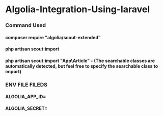 # Algolia-Integration-Using-laravel

### Command Used
#### composer require "algolia/scout-extended"
#### php artisan scout:import
#### php artisan scout:import "App\Article" - (The searchable classes are automatically detected, but feel free to specify the searchable class to import)
 
### ENV FILE FILEDS
#### ALGOLIA_APP_ID=
#### ALGOLIA_SECRET=
